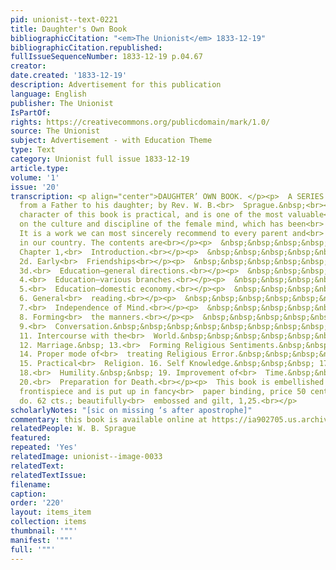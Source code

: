 ```yaml
---
pid: unionist--text-0221
title: Daughter's Own Book
bibliographicCitation: "<em>The Unionist</em> 1833-12-19"
bibliographicCitation.republished: 
fullIssueSequenceNumber: 1833-12-19 p.04.67
creator: 
date.created: '1833-12-19'
description: Advertisement for this publication
language: English
publisher: The Unionist
IsPartOf: 
rights: https://creativecommons.org/publicdomain/mark/1.0/
source: The Unionist
subject: Advertisement - with Education Theme
type: Text
category: Unionist full issue 1833-12-19
article.type: 
volume: '1'
issue: '20'
transcription: <p align="center">DAUGHTER’ OWN BOOK. </p><p>  A SERIES of letters
  from a Father to his daughter; by Rev. W. B.<br>  Sprague.&nbsp;<br></p><p>  The
  character of this book is practical, and is one of the most valuable<br>  treatises
  on the culture and discipline of the female mind, which has been<br>  published.
  It is a work we can most sincerely recommend to every parent and<br>  every daughter
  in our country. The contents are<br></p><p>  &nbsp;&nbsp;&nbsp;&nbsp;&nbsp;&nbsp;&nbsp;&nbsp;&nbsp;&nbsp;&nbsp;
  Chapter 1,<br>  Introduction.<br></p><p>  &nbsp;&nbsp;&nbsp;&nbsp;&nbsp;&nbsp;&nbsp;&nbsp;&nbsp;&nbsp;&nbsp;
  2d. Early<br>  Friendships<br></p><p>  &nbsp;&nbsp;&nbsp;&nbsp;&nbsp;&nbsp;&nbsp;&nbsp;&nbsp;&nbsp;&nbsp;
  3d.<br>  Education—general directions.<br></p><p>  &nbsp;&nbsp;&nbsp;&nbsp;&nbsp;&nbsp;&nbsp;&nbsp;&nbsp;&nbsp;&nbsp;
  4.<br>  Education—various branches.<br></p><p>  &nbsp;&nbsp;&nbsp;&nbsp;&nbsp;&nbsp;&nbsp;&nbsp;&nbsp;&nbsp;&nbsp;
  5.<br>  Education—domestic economy.<br></p><p>  &nbsp;&nbsp;&nbsp;&nbsp;&nbsp;&nbsp;&nbsp;&nbsp;&nbsp;&nbsp;&nbsp;
  6. General<br>  reading.<br></p><p>  &nbsp;&nbsp;&nbsp;&nbsp;&nbsp;&nbsp;&nbsp;&nbsp;&nbsp;&nbsp;&nbsp;
  7.<br>  Independence of Mind.<br></p><p>  &nbsp;&nbsp;&nbsp;&nbsp;&nbsp;&nbsp;&nbsp;&nbsp;&nbsp;&nbsp;&nbsp;
  8. Forming<br>  the manners.<br></p><p>  &nbsp;&nbsp;&nbsp;&nbsp;&nbsp;&nbsp;&nbsp;&nbsp;&nbsp;&nbsp;&nbsp;
  9.<br>  Conversation.&nbsp;&nbsp;&nbsp;&nbsp;&nbsp;&nbsp;&nbsp;&nbsp;&nbsp; 10.<br>  Amusements.&nbsp;&nbsp;&nbsp;&nbsp;&nbsp;&nbsp;&nbsp;
  11. Intercourse with the<br>  World.&nbsp;&nbsp;&nbsp;&nbsp;&nbsp;&nbsp;&nbsp;&nbsp;
  12. Marriage.&nbsp; 13.<br>  Forming Religious Sentiments.&nbsp;&nbsp;&nbsp;&nbsp;
  14. Proper mode of<br>  treating Religious Error.&nbsp;&nbsp;&nbsp;&nbsp;&nbsp;&nbsp;
  15. Practical<br>  Religion. 16. Self Knowledge.&nbsp;&nbsp;&nbsp; 17. Self Government.&nbsp;
  18.<br>  Humility.&nbsp;&nbsp; 19. Improvement of<br>  Time.&nbsp;&nbsp;&nbsp;&nbsp;&nbsp;&nbsp;&nbsp;&nbsp;&nbsp;&nbsp;
  20.<br>  Preparation for Death.<br></p><p>  This book is embellished with a beautiful
  frontispiece and is put up in fancy<br>  paper binding, price 50 cents, strong cambric
  do. 62 cts.; beautifully<br>  embossed and gilt, 1,25.<br></p>
scholarlyNotes: "[sic on missing ‘s after apostrophe]"
commentary: this book is available online at https://ia902705.us.archive.org/19/items/daughtersownboo01compgoog/daughtersownboo01compgoog.pdf,
relatedPeople: W. B. Sprague
featured: 
repeated: 'Yes'
relatedImage: unionist--image-0033
relatedText: 
relatedTextIssue: 
filename: 
caption: 
order: '220'
layout: items_item
collection: items
thumbnail: '""'
manifest: '""'
full: '""'
---
```

